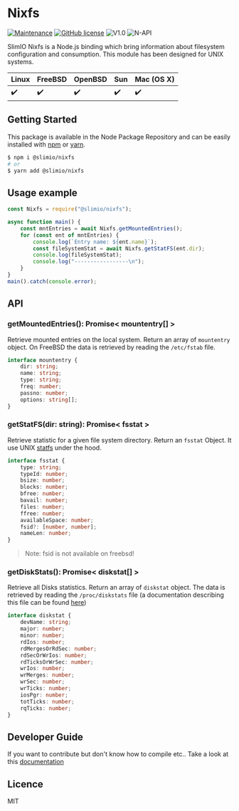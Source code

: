 # Nixfs
[![Maintenance](https://img.shields.io/badge/Maintained%3F-yes-green.svg)](https://github.com/SlimIO/Nixfs/commit-activity)
[![GitHub license](https://img.shields.io/github/license/Naereen/StrapDown.js.svg)](https://github.com/SlimIO/Nixmem/blob/master/LICENSE)
![V1.0](https://img.shields.io/badge/version-1.0.0-blue.svg)
![N-API](https://img.shields.io/badge/N--API-experimental-orange.svg)

SlimIO Nixfs is a Node.js binding which bring information about filesystem configuration and consumption. This module has been designed for UNIX systems.

| Linux | FreeBSD | OpenBSD | Sun | Mac (OS X) |
| --- | --- | --- | --- | --- |
| ✔️ | ✔️ | ✔️ | ✔️ | ✔️ |

## Getting Started

This package is available in the Node Package Repository and can be easily installed with [npm](https://docs.npmjs.com/getting-started/what-is-npm) or [yarn](https://yarnpkg.com).

```bash
$ npm i @slimio/nixfs
# or
$ yarn add @slimio/nixfs
```

## Usage example

```js
const Nixfs = require("@slimio/nixfs"); 

async function main() {
    const mntEntries = await Nixfs.getMountedEntries();
    for (const ent of mntEntries) {
        console.log(`Entry name: ${ent.name}`);
        const fileSystemStat = await Nixfs.getStatFS(ent.dir);
        console.log(fileSystemStat);
        console.log("-----------------\n");
    }
}
main().catch(console.error);
```

## API

### getMountedEntries(): Promise< mountentry[] >
Retrieve mounted entries on the local system. Return an array of `mountentry` object. On FreeBSD the data is retrieved by reading the `/etc/fstab` file.

```ts
interface mountentry {
    dir: string;
    name: string;
    type: string;
    freq: number;
    passno: number;
    options: string[];
}
```

### getStatFS(dir: string): Promise< fsstat >
Retrieve statistic for a given file system directory. Return an `fsstat` Object. It use UNIX [statfs](http://www.tutorialspoint.com/unix_system_calls/statfs.htm) under the hood.

```ts
interface fsstat {
    type: string;
    typeId: number;
    bsize: number;
    blocks: number;
    bfree: number;
    bavail: number;
    files: number;
    ffree: number;
    availableSpace: number;
    fsid?: [number, number];
    nameLen: number;
}
```

> Note: fsid is not available on freebsd!

### getDiskStats(): Promise< diskstat[] >
Retrieve all Disks statistics. Return an array of `diskstat` object. The data is retrieved by reading the `/proc/diskstats` file (a documentation describing this file can be found [here](https://www.kernel.org/doc/Documentation/ABI/testing/procfs-diskstats))

```ts
interface diskstat {
    devName: string;
    major: number;
    minor: number;
    rdIos: number;
    rdMergesOrRdSec: number;
    rdSecOrWrIos: number;
    rdTicksOrWrSec: number;
    wrIos: number;
    wrMerges: number;
    wrSec: number;
    wrTicks: number;
    iosPgr: number;
    totTicks: number;
    rqTicks: number;
}
```

## Developer Guide
If you want to contribute but don't know how to compile etc.. Take a look at this [documentation](./BUILD.md)

## Licence
MIT
